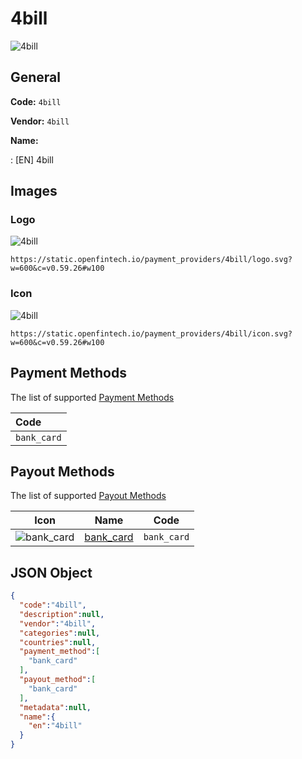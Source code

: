 
# 4bill 
![4bill](https://static.openfintech.io/payment_providers/4bill/logo.svg?w=600&c=v0.59.26#w100)  

## General 
 
**Code:** `4bill` 
 
**Vendor:** `4bill` 
 
**Name:**  
 
:	[EN] 4bill  

## Images 

### Logo 
 
![4bill](https://static.openfintech.io/payment_providers/4bill/logo.svg?w=600&c=v0.59.26#w100)  

```
https://static.openfintech.io/payment_providers/4bill/logo.svg?w=600&c=v0.59.26#w100
```  

### Icon 
 
![4bill](https://static.openfintech.io/payment_providers/4bill/icon.svg?w=600&c=v0.59.26#w100)  

```
https://static.openfintech.io/payment_providers/4bill/icon.svg?w=600&c=v0.59.26#w100
```  

## Payment Methods 
 
The list of supported  [Payment Methods](#) 

|Code| 
|:---| 
|`bank_card`| 
 

## Payout Methods 
 
The list of supported  [Payout Methods](#) 

|Icon|Name|Code| 
|:---:|:---:|:---:| 
|![bank_card](https://static.openfintech.io/payout_methods/bank_card/icon.png?w=278&c=v0.59.26#w40) |[bank_card](#)|`bank_card`| 
 

## JSON Object 

```json
{
  "code":"4bill",
  "description":null,
  "vendor":"4bill",
  "categories":null,
  "countries":null,
  "payment_method":[
    "bank_card"
  ],
  "payout_method":[
    "bank_card"
  ],
  "metadata":null,
  "name":{
    "en":"4bill"
  }
}
```  

